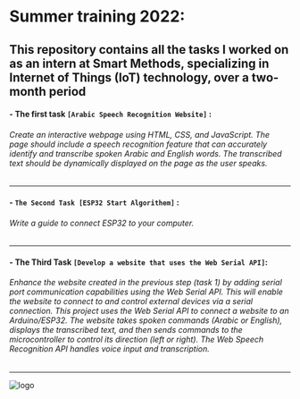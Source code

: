 
# **Summer training 2022:**
**This repository contains all the tasks I worked on as an intern at Smart Methods, specializing in Internet of Things (IoT) technology, over a two-month period**
----------------------------------------------

#### - **The first task `[Arabic Speech Recognition Website]`** :
###### Create an interactive webpage using HTML, CSS, and JavaScript. The page should include a speech recognition feature that can accurately identify and transcribe spoken Arabic and English words. The transcribed text should be dynamically displayed on the page as the user speaks.
----------------------------------------------
#### - **`The Second Task [ESP32 Start Algorithem]`** :
###### Write a guide to connect ESP32 to your computer.
---------------------------------------------
#### - **The Third Task `[Develop a website that uses the Web Serial API]`**:
###### Enhance the website created in the previous step (task 1) by adding serial port communication capabilities using the Web Serial API.  This will enable the website to connect to and control external devices via a serial connection. This project uses the Web Serial API to connect a website to an Arduino/ESP32.  The website takes spoken commands (Arabic or English), displays the transcribed text, and then sends commands to the microcontroller to control its direction (left or right).  The Web Speech Recognition API handles voice input and transcription.
---------------------------------------------



![logo](https://github.com/user-attachments/assets/8db5bbef-e6be-44e0-9ff8-e8175b583b80)




